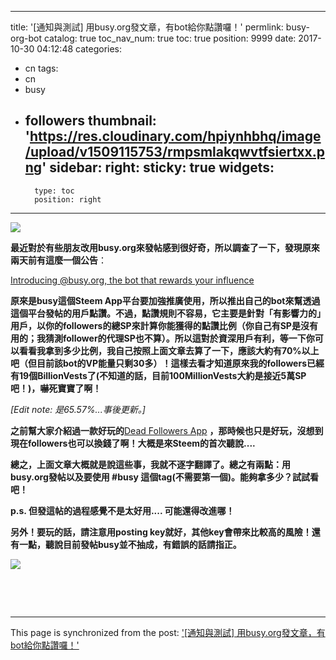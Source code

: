 
---
title: '[通知與測試] 用busy.org發文章，有bot給你點讚囉！'
permlink: busy-org-bot
catalog: true
toc_nav_num: true
toc: true
position: 9999
date: 2017-10-30 04:12:48
categories:
- cn
tags:
- cn
- busy
- followers
thumbnail: 'https://res.cloudinary.com/hpiynhbhq/image/upload/v1509115753/rmpsmlakqwvtfsiertxx.png'
sidebar:
    right:
        sticky: true
widgets:
    -
        type: toc
        position: right
---


![](https://res.cloudinary.com/hpiynhbhq/image/upload/v1509115753/rmpsmlakqwvtfsiertxx.png)

**最近對於有些朋友改用busy.org來發帖感到很好奇，所以調查了一下，發現原來兩天前有這麼一個公告**：

[Introducing @busy.org, the bot that rewards your influence](https://steemit.com/busy/@busy.org/introducing-busy-org-the-bot-that-rewards-your-influence)

**原來是busy這個Steem App平台要加強推廣使用，所以推出自己的bot來幫透過這個平台發帖的用戶點讚。不過，點讚規則不容易，它主要是針對「有影響力的」用戶，以你的followers的總SP來計算你能獲得的點讚比例（你自己有SP是沒有用的；我猜測follower的代理SP也不算）。所以這對於資深用戶有利，等一下你可以看看我拿到多少比例，我自己按照上面文章去算了一下，應該大約有70%以上吧（但目前該bot的VP能量只剩30多）！這樣去看才知道原來我的followers已經有19個BillionVests了(不知道的話，目前100MillionVests大約是接近5萬SP吧！)，嚇死寶寶了啊！**

*[Edit note: 是65.57%...事後更新。]*

**之前幫大家介紹過一款好玩的**[Dead Followers App](https://steemit.com/steem/@deanliu/an-interesting-steem-app-dead-followers-by-mynameisbrian) **，那時候也只是好玩，沒想到現在followers也可以換錢了啊！大概是來Steem的首次聽說....**

**總之，上面文章大概就是說這些事，我就不逐字翻譯了。總之有兩點：用busy.org發帖以及要使用 #busy 這個tag(不需要第一個)。能夠拿多少？試試看吧！**

**p.s. 但發這帖的過程感覺不是太好用.... 可能還得改進哪！**

**另外！要玩的話，請注意用posting key就好，其他key會帶來比較高的風險！還有一點，聽說目前發帖busy並不抽成，有錯誤的話請指正。**

![](https://s3.amazonaws.com/img.steemconnect.com/deanliu/67e1008c.png)

​

​

- - -

This page is synchronized from the post: ['[通知與測試] 用busy.org發文章，有bot給你點讚囉！'](https://steemit.com/@deanliu/busy-org-bot)

